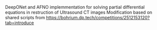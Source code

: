 DeepONet and AFNO implemmentation for solving partial differential equations in restruction of Ultrasound CT images
Modification based on shared scripts from https://bohrium.dp.tech/competitions/2512153120?tab=introduce
